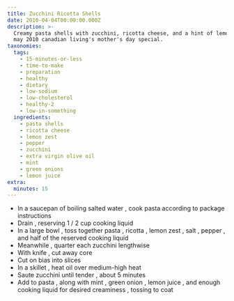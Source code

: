 ```yaml
---
title: Zucchini Ricotta Shells
date: 2010-04-04T00:00:00.000Z
description: >-
  Creamy pasta shells with zucchini, ricotta cheese, and a hint of lemon, from
  may 2010 canadian living's mother's day special.
taxonomies:
  tags:
    - 15-minutes-or-less
    - time-to-make
    - preparation
    - healthy
    - dietary
    - low-sodium
    - low-cholesterol
    - healthy-2
    - low-in-something
  ingredients:
    - pasta shells
    - ricotta cheese
    - lemon zest
    - pepper
    - zucchini
    - extra virgin olive oil
    - mint
    - green onions
    - lemon juice
extra:
  minutes: 15
---
```

 - In a saucepan of boiling salted water , cook pasta according to package instructions
 - Drain , reserving 1 / 2 cup cooking liquid
 - In a large bowl , toss together pasta , ricotta , lemon zest , salt , pepper , and half of the reserved cooking liquid
 - Meanwhile , quarter each zucchini lengthwise
 - With knife , cut away core
 - Cut on bias into slices
 - In a skillet , heat oil over medium-high heat
 - Saute zucchini until tender , about 5 minutes
 - Add to pasta , along with mint , green onion , lemon juice , and enough cooking liquid for desired creaminess , tossing to coat
